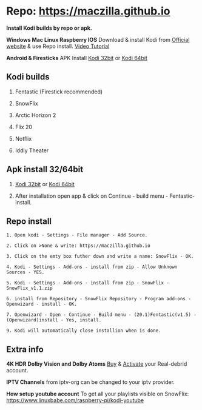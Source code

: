 # Repo: https://maczilla.github.io
**Install Kodi builds by repo or apk.**

**Windows Mac Linux Raspberry IOS** 
Download & install Kodi from [Official website](https://kodi.tv/download/) & use Repo install. [Video Tutorial](https://tinyurl.com/SnowFlix/)

**Android & Firesticks** 
APK Install [Kodi 32bit](https://tinyurl.com/Kodi-32bit) or [Kodi 64bit](https://tinyurl.com/Kodi-64bit/)


## Kodi builds
1. Fentastic (Firestick recommended)
   
2. SnowFlix

3. Arctic Horizon 2

4. Flix 20

5. Notflix
 
6. Iddly Theater

## Apk install 32/64bit

1. [Kodi 32bit](https://tinyurl.com/Kodi-32bit) or [Kodi 64bit](https://tinyurl.com/Kodi-64bit/)

2. After installation open app & click on Continue - build menu - Fentastic- install.

## Repo install
```
1. Open kodi - Settings - File manager - Add Source.

2. Click on >None & write: https://maczilla.github.io

3. Click on the emty box futher down and write a name: SnowFlix - OK.

4. Kodi - Settings - Add-ons - install from zip - Allow Unknown Sources - YES.

5. Kodi - Settings - Add-ons - install from zip - SnowFlix - SnowFlix_v1.1.zip

6. install from Repository - SnowFlix Repository - Program add-ons - Openwizard - install - OK.

7. Openwizard - Open - Continue - Build menu - (20.1)Fentastic(v1.5) - (Openwizard)install - Yes, install.

9. Kodi will automatically close installion when is done.
```
## Extra info
**4K HDR Dolby Vision and Dolby Atoms**
[Buy](https://real-debrid.com/) & [Activate](https://tinyurl.com/Tutgog) your Real-debrid account. 

**IPTV Channels** from iptv-org can be changed to your iptv provider.

**How setup youtube account** To get all your playlists visible on SnowFlix: https://www.linuxbabe.com/raspberry-pi/kodi-youtube
